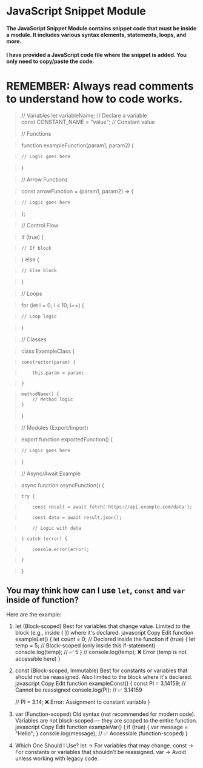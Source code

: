 # JavaScript Snippet Module
#### The JavaScript Snippet Module contains snippet code that must be inside a module. It includes various syntax elements, statements, loops, and more.
#### I have provided a JavaScript code file where the snippet is added. You only need to copy/paste the code.

# **REMEMBER: Always read comments to understand how to code works.**

> // Variables
> let variableName; // Declare a variable  
> const CONSTANT_NAME = "value"; // Constant value  
>   
> // Functions  

> function exampleFunction(param1, param2) {  
    
>     // Logic goes here  

> }  

>   

> // Arrow Functions  

> const arrowFunction = (param1, param2) => {  
    
>     // Logic goes here  

> };  

>   

> // Control Flow  

> if (true) {  
    
>     // If block  

> } else {  
    
>     // Else block  

> }  

>   

> // Loops  

> for (let i = 0; i < 10; i++) {  
    
>     // Loop logic  

> }  

>   

> // Classes  

> class ExampleClass {  
    
>     constructor(param) {  
    
>         this.param = param;  

>     }  

>   

>     methodName() {
>         // Method logic
>     }
> }  

> 
> // Modules (Export/Import)  

> export function exportedFunction() {  
    
>     // Logic goes here  

> }  

>  

> // Async/Await Example  

> async function asyncFunction() {  
    
>     try {  
    
>         const result = await fetch('https://api.example.com/data');  

>         const data = await result.json();  

>         // Logic with data  

>     } catch (error) {  
    
>         console.error(error);  

>     }  

> }  


## You may think how can I use `let`, `const` and `var` inside of function?   
Here are the example:

1. let (Block-scoped)
Best for variables that change value.
Limited to the block (e.g., inside { }) where it's declared.
javascript
Copy
Edit
function exampleLet() {
    let count = 0; // Declared inside the function
    if (true) {
        let temp = 5; // Block-scoped (only inside this if-statement)
        console.log(temp); // ✅ 5
    }
    // console.log(temp); ❌ Error (temp is not accessible here)
}


2. const (Block-scoped, Immutable)
Best for constants or variables that should not be reassigned.
Also limited to the block where it's declared.
javascript
Copy
Edit
function exampleConst() {
    const PI = 3.14159; // Cannot be reassigned
    console.log(PI); // ✅ 3.14159

    // PI = 3.14; ❌ Error: Assignment to constant variable
}


3. var (Function-scoped)
Old syntax (not recommended for modern code).
Variables are not block-scoped — they are scoped to the entire function.
javascript
Copy
Edit
function exampleVar() {
    if (true) {
        var message = "Hello";
    }
    console.log(message); // ✅ Accessible (function-scoped)
}


4. Which One Should I Use?
let → For variables that may change.
const → For constants or variables that shouldn't be reassigned.
var → Avoid unless working with legacy code.